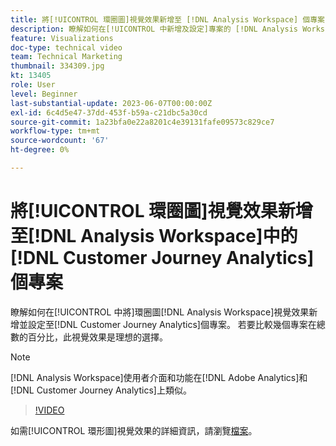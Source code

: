 ```yaml
---
title: 將[!UICONTROL 環圈圖]視覺效果新增至 [!DNL Analysis Workspace] 個專案
description: 瞭解如何在[!UICONTROL 中新增及設定]專案的 [!DNL Analysis Workspace] 環圈圖 [!DNL Customer Journey Analytics]視覺效果。
feature: Visualizations
doc-type: technical video
team: Technical Marketing
thumbnail: 334309.jpg
kt: 13405
role: User
level: Beginner
last-substantial-update: 2023-06-07T00:00:00Z
exl-id: 6c4d5e47-37dd-453f-b59a-c21dbc5a30cd
source-git-commit: 1a23bfa0e22a8201c4e39131fafe09573c829ce7
workflow-type: tm+mt
source-wordcount: '67'
ht-degree: 0%

---
```


# 將[!UICONTROL 環圈圖]視覺效果新增至[!DNL Analysis Workspace]中的[!DNL Customer Journey Analytics]個專案

瞭解如何在[!UICONTROL 中將]環圈圖[!DNL Analysis Workspace]視覺效果新增並設定至[!DNL Customer Journey Analytics]個專案。 若要比較幾個專案在總數的百分比，此視覺效果是理想的選擇。

>[!NOTE]
>
>[!DNL Analysis Workspace]使用者介面和功能在[!DNL Adobe Analytics]和[!DNL Customer Journey Analytics]上類似。

>[!VIDEO](https://video.tv.adobe.com/v/334309/?quality=12&learn=on)

如需[!UICONTROL 環形圖]視覺效果的詳細資訊，請瀏覽[檔案](https://experienceleague.adobe.com/docs/analytics-platform/using/cja-workspace/visualizations/donut.html)。

